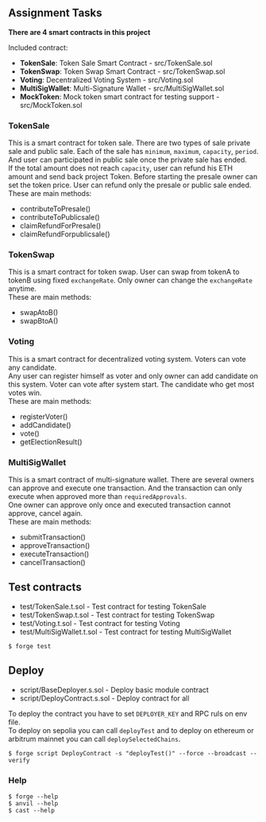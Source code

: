 ## Assignment Tasks

**There are 4 smart contracts in this project**

Included contract:
-   **TokenSale**: Token Sale Smart Contract - src/TokenSale.sol
-   **TokenSwap**: Token Swap Smart Contract - src/TokenSwap.sol
-   **Voting**: Decentralized Voting System - src/Voting.sol
-   **MultiSigWallet**: Multi-Signature Wallet - src/MultiSigWallet.sol
-   **MockToken**: Mock token smart contract for testing support - src/MockToken.sol

### TokenSale
This is a smart contract for token sale. There are two types of sale private sale and public sale.
Each of the sale has `minimum`, `maximum`, `capacity`, `period`. And user can participated in public sale once the private sale has ended.<br/>
If the total amount does not reach `capacity`, user can refund his ETH amount and send back project Token. Before starting the presale owner can set the token price. User can refund only the presale or public sale ended.<br/>
These are main methods:<br/>
- contributeToPresale()
- contributeToPublicsale()
- claimRefundForPresale()
- claimRefundForpublicsale()


### TokenSwap
This is a smart contract for token swap. User can swap from tokenA to tokenB using fixed `exchangeRate`. Only owner can change the `exchangeRate` anytime.<br/>
These are main methods:<br/>
- swapAtoB()
- swapBtoA()

### Voting
This is a smart contract for decentralized voting system. Voters can vote any candidate.<br/>
Any user can register himself as voter and only owner can add candidate on this system. Voter can vote after system start. The candidate who get most votes win.<br/>
These are main methods:<br/>
- registerVoter()
- addCandidate()
- vote()
- getElectionResult()

### MultiSigWallet
This is a smart contract of multi-signature wallet. There are several owners can approve and execute one transaction. And the transaction can only execute when approved more than `requiredApprovals`.<br/> One owner can approve only once and executed transaction cannot approve, cancel again.<br/>
These are main methods:<br/>
- submitTransaction()
- approveTransaction()
- executeTransaction()
- cancelTransaction()


## Test contracts

- test/TokenSale.t.sol - Test contract for testing TokenSale
- test/TokenSwap.t.sol - Test contract for testing TokenSwap
- test/Voting.t.sol - Test contract for testing Voting
- test/MultiSigWallet.t.sol - Test contract for testing MultiSigWallet

```shell
$ forge test
```

## Deploy
- script/BaseDeployer.s.sol - Deploy basic module contract
- script/DeployContract.s.sol - Deploy contract for all

To deploy the contract you have to set `DEPLOYER_KEY` and RPC ruls on env file. <br/>
To deploy on sepolia you can call `deployTest` and to deploy on ethereum or arbitrum mainnet you can call `deploySelectedChains`. <br/>

```shell
$ forge script DeployContract -s "deployTest()" --force --broadcast --verify
```


### Help

```shell
$ forge --help
$ anvil --help
$ cast --help
```
